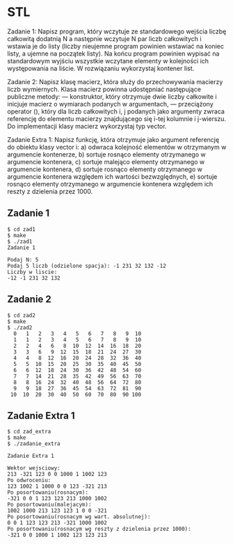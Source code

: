 # STL

Zadanie 1: Napisz program, który wczytuje ze standardowego wejścia liczbę całkowitą dodatnią N a następnie wczytuje N par liczb całkowitych i wstawia je do listy (liczby nieujemne program powinien wstawiać na koniec listy, a ujemne na początek listy). Na końcu program powinien wypisać na standardowym wyjściu wszystkie wczytane elementy w kolejności ich występowania na liście. W rozwiązaniu wykorzystaj kontener list.

Zadanie 2: Napisz klasę macierz, która służy do przechowywania macierzy liczb wymiernych. Klasa macierz powinna udostępniać następujące publiczne metody: — konstruktor, który otrzymuje dwie liczby całkowite i inicjuje macierz o wymiarach podanych w argumentach, — przeciążony operator (), który dla liczb całkowitych i, j podanych jako argumenty zwraca referencję do elementu macierzy znajdującego się i-tej kolumnie i j-wierszu. Do implementacji klasy macierz wykorzystaj typ vector.

Zadanie Extra 1: Napisz funkcję, która otrzymuje jako argument referencję do obiektu klasy vector<int> i: a) odwraca kolejność elementów w otrzymanym w argumencie kontenerze, b) sortuje rosnąco elementy otrzymanego w argumencie kontenera, c) sortuje malejąco elementy otrzymanego w argumencie kontenera, d) sortuje rosnąco elementy otrzymanego w argumencie kontenera względem ich wartości bezwzględnych, e) sortuje rosnąco elementy otrzymanego w argumencie kontenera względem ich reszty z dzielenia przez 1000.

## Zadanie 1
```console
$ cd zad1
$ make
$ ./zad1
Zadanie 1

Podaj N: 5
Podaj 5 liczb (odzielone spacja): -1 231 32 132 -12    
Liczby w liscie:
-12 -1 231 32 132
```

## Zadanie 2
```console
$ cd zad2
$ make
$ ./zad2
  0   1   2   3   4   5   6   7   8   9  10 
  1   1   2   3   4   5   6   7   8   9  10 
  2   2   4   6   8  10  12  14  16  18  20 
  3   3   6   9  12  15  18  21  24  27  30 
  4   4   8  12  16  20  24  28  32  36  40 
  5   5  10  15  20  25  30  35  40  45  50 
  6   6  12  18  24  30  36  42  48  54  60 
  7   7  14  21  28  35  42  49  56  63  70 
  8   8  16  24  32  40  48  56  64  72  80 
  9   9  18  27  36  45  54  63  72  81  90 
 10  10  20  30  40  50  60  70  80  90 100
 ```

## Zadanie Extra 1
```console
$ cd zad_extra
$ make
$ ./zadanie_extra 

Zadanie Extra 1

Wektor wejsciowy:
213 -321 123 0 0 1000 1 1002 123 
Po odwroceniu:
123 1002 1 1000 0 0 123 -321 213 
Po posortowaniu(rosnacym):
-321 0 0 1 123 123 213 1000 1002 
Po posortowaniu(malejacym):
1002 1000 213 123 123 1 0 0 -321 
Po posortowaniu(rosnacym wg wart. absolutnej):
0 0 1 123 123 213 -321 1000 1002 
Po posortowaniu(rosnacym wg reszty z dzielenia przez 1000):
-321 0 0 1000 1 1002 123 123 213
```
